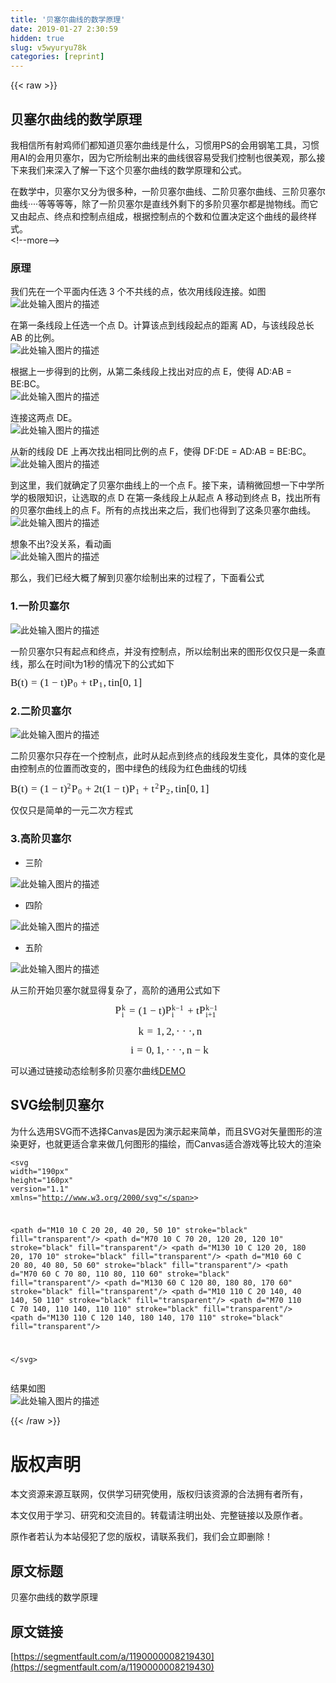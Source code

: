 ```yaml
---
title: '贝塞尔曲线的数学原理' 
date: 2019-01-27 2:30:59
hidden: true
slug: v5wyuryu78k
categories: [reprint]
---
```


{{< raw >}}

                    
<h2 id="articleHeader0">贝塞尔曲线的数学原理</h2>
<p>我相信所有射鸡师们都知道贝塞尔曲线是什么，习惯用PS的会用钢笔工具，习惯用AI的会用贝塞尔，因为它所绘制出来的曲线很容易受我们控制也很美观，那么接下来我们来深入了解一下这个贝塞尔曲线的数学原理和公式。</p>
<p>在数学中，贝塞尔又分为很多种，一阶贝塞尔曲线、二阶贝塞尔曲线、三阶贝塞尔曲线····等等等等，除了一阶贝塞尔是直线外剩下的多阶贝塞尔都是抛物线。而它又由起点、终点和控制点组成，根据控制点的个数和位置决定这个曲线的最终样式。<br>&lt;!--more--&gt;</p>
<h3 id="articleHeader1">原理</h3>
<p>我们先在一个平面内任选 3 个不共线的点，依次用线段连接。如图<br><span class="img-wrap"><img data-src="/img/remote/1460000008219433?w=600&amp;h=400" src="https://static.alili.tech/img/remote/1460000008219433?w=600&amp;h=400" alt="此处输入图片的描述" title="此处输入图片的描述" style="cursor: pointer; display: inline;"></span></p>
<p>在第一条线段上任选一个点 D。计算该点到线段起点的距离 AD，与该线段总长 AB 的比例。<br><span class="img-wrap"><img data-src="/img/remote/1460000008219434?w=600&amp;h=400" src="https://static.alili.tech/img/remote/1460000008219434?w=600&amp;h=400" alt="此处输入图片的描述" title="此处输入图片的描述" style="cursor: pointer; display: inline;"></span></p>
<p>根据上一步得到的比例，从第二条线段上找出对应的点 E，使得 AD:AB = BE:BC。<br><span class="img-wrap"><img data-src="/img/remote/1460000008219435?w=600&amp;h=400" src="https://static.alili.tech/img/remote/1460000008219435?w=600&amp;h=400" alt="此处输入图片的描述" title="此处输入图片的描述" style="cursor: pointer; display: inline;"></span></p>
<p>连接这两点 DE。<br><span class="img-wrap"><img data-src="/img/remote/1460000005765451" src="https://static.alili.tech/img/remote/1460000005765451" alt="此处输入图片的描述" title="此处输入图片的描述" style="cursor: pointer; display: inline;"></span></p>
<p>从新的线段 DE 上再次找出相同比例的点 F，使得 DF:DE = AD:AB = BE:BC。<br><span class="img-wrap"><img data-src="/img/remote/1460000005765467" src="https://static.alili.tech/img/remote/1460000005765467" alt="此处输入图片的描述" title="此处输入图片的描述" style="cursor: pointer; display: inline;"></span></p>
<p>到这里，我们就确定了贝塞尔曲线上的一个点 F。接下来，请稍微回想一下中学所学的极限知识，让选取的点 D 在第一条线段上从起点 A 移动到终点 B，找出所有的贝塞尔曲线上的点 F。所有的点找出来之后，我们也得到了这条贝塞尔曲线。<br><span class="img-wrap"><img data-src="/img/remote/1460000008219436?w=600&amp;h=400" src="https://static.alili.tech/img/remote/1460000008219436?w=600&amp;h=400" alt="此处输入图片的描述" title="此处输入图片的描述" style="cursor: pointer; display: inline;"></span></p>
<p>想象不出?没关系，看动画<br><span class="img-wrap"><img data-src="/img/remote/1460000008219437?w=360&amp;h=150" src="https://static.alili.tech/img/remote/1460000008219437?w=360&amp;h=150" alt="此处输入图片的描述" title="此处输入图片的描述" style="cursor: pointer; display: inline;"></span></p>
<p>那么，我们已经大概了解到贝塞尔绘制出来的过程了，下面看公式</p>
<h3 id="articleHeader2">1.一阶贝塞尔</h3>
<p><span class="img-wrap"><img data-src="/img/remote/1460000008219438?w=360&amp;h=150" src="https://static.alili.tech/img/remote/1460000008219438?w=360&amp;h=150" alt="此处输入图片的描述" title="此处输入图片的描述" style="cursor: pointer; display: inline;"></span></p>
<p>一阶贝塞尔只有起点和终点，并没有控制点，所以绘制出来的图形仅仅只是一条直线，那么在时间t为1秒的情况下的公式如下</p>
<p><span class="MathJax_Preview"></span><span class="MathJax" id="MathJax-Element-1-Frame" tabindex="0" style=""><nobr><span class="math" id="MathJax-Span-1" role="math" style="width: 15.083em; display: inline-block;"><span style="display: inline-block; position: relative; width: 12.452em; height: 0px; font-size: 121%;"><span style="position: absolute; clip: rect(1.638em, 1012.36em, 2.822em, -1000em); top: -2.479em; left: 0em;"><span class="mrow" id="MathJax-Span-2"><span class="mi" id="MathJax-Span-3" style="font-family: STIXGeneral-Italic;">B</span><span class="mo" id="MathJax-Span-4" style="font-family: STIXGeneral-Regular;">(</span><span class="mi" id="MathJax-Span-5" style="font-family: STIXGeneral-Italic;">t<span style="display: inline-block; overflow: hidden; height: 1px; width: 0.018em;"></span></span><span class="mo" id="MathJax-Span-6" style="font-family: STIXGeneral-Regular;">)</span><span class="mo" id="MathJax-Span-7" style="font-family: STIXGeneral-Regular; padding-left: 0.313em;">=</span><span class="mo" id="MathJax-Span-8" style="font-family: STIXGeneral-Regular; padding-left: 0.313em;">(</span><span class="mn" id="MathJax-Span-9" style="font-family: STIXGeneral-Regular;">1</span><span class="mo" id="MathJax-Span-10" style="font-family: STIXGeneral-Regular; padding-left: 0.25em;">−</span><span class="mi" id="MathJax-Span-11" style="font-family: STIXGeneral-Italic; padding-left: 0.25em;">t<span style="display: inline-block; overflow: hidden; height: 1px; width: 0.018em;"></span></span><span class="mo" id="MathJax-Span-12" style="font-family: STIXGeneral-Regular;">)</span><span class="msubsup" id="MathJax-Span-13"><span style="display: inline-block; position: relative; width: 1.04em; height: 0px;"><span style="position: absolute; clip: rect(3.204em, 1000.61em, 4.187em, -1000em); top: -4.022em; left: 0em;"><span class="mi" id="MathJax-Span-14" style="font-family: STIXGeneral-Italic;">P</span><span style="display: inline-block; width: 0px; height: 4.022em;"></span></span><span style="position: absolute; top: -3.872em; left: 0.611em;"><span class="mn" id="MathJax-Span-15" style="font-size: 70.7%; font-family: STIXGeneral-Regular;">0</span><span style="display: inline-block; width: 0px; height: 4.022em;"></span></span></span></span><span class="mo" id="MathJax-Span-16" style="font-family: STIXGeneral-Regular; padding-left: 0.25em;">+</span><span class="mi" id="MathJax-Span-17" style="font-family: STIXGeneral-Italic; padding-left: 0.25em;">t<span style="display: inline-block; overflow: hidden; height: 1px; width: 0.018em;"></span></span><span class="msubsup" id="MathJax-Span-18"><span style="display: inline-block; position: relative; width: 1.04em; height: 0px;"><span style="position: absolute; clip: rect(3.204em, 1000.61em, 4.187em, -1000em); top: -4.022em; left: 0em;"><span class="mi" id="MathJax-Span-19" style="font-family: STIXGeneral-Italic;">P</span><span style="display: inline-block; width: 0px; height: 4.022em;"></span></span><span style="position: absolute; top: -3.872em; left: 0.611em;"><span class="mn" id="MathJax-Span-20" style="font-size: 70.7%; font-family: STIXGeneral-Regular;">1</span><span style="display: inline-block; width: 0px; height: 4.022em;"></span></span></span></span><span class="mo" id="MathJax-Span-21" style="font-family: STIXGeneral-Regular;">,</span><span class="mi" id="MathJax-Span-22" style="font-family: STIXGeneral-Italic; padding-left: 0.188em;">t<span style="display: inline-block; overflow: hidden; height: 1px; width: 0.018em;"></span></span><span class="mi" id="MathJax-Span-23" style="font-family: STIXGeneral-Italic;">i</span><span class="mi" id="MathJax-Span-24" style="font-family: STIXGeneral-Italic;">n</span><span class="mo" id="MathJax-Span-25" style="font-family: STIXGeneral-Regular;">[</span><span class="mn" id="MathJax-Span-26" style="font-family: STIXGeneral-Regular;">0</span><span class="mo" id="MathJax-Span-27" style="font-family: STIXGeneral-Regular;">,</span><span class="mn" id="MathJax-Span-28" style="font-family: STIXGeneral-Regular; padding-left: 0.188em;">1</span><span class="mo" id="MathJax-Span-29" style="font-family: STIXGeneral-Regular;">]</span></span><span style="display: inline-block; width: 0px; height: 2.479em;"></span></span></span><span style="display: inline-block; overflow: hidden; vertical-align: -0.281em; border-left: 0px solid; width: 0px; height: 1.165em;"></span></span></nobr></span><script type="math/tex" id="MathJax-Element-1"> B(t)=(1-t)P_0+tP_1 ,tin[0,1] </script></p>
<h3 id="articleHeader3">2.二阶贝塞尔</h3>
<p><span class="img-wrap"><img data-src="/img/remote/1460000008219439" src="https://static.alili.tech/img/remote/1460000008219439" alt="此处输入图片的描述" title="此处输入图片的描述" style="cursor: pointer; display: inline;"></span></p>
<p>二阶贝塞尔只存在一个控制点，此时从起点到终点的线段发生变化，具体的变化是由控制点的位置而改变的，图中绿色的线段为红色曲线的切线</p>
<p><span class="MathJax_Preview"></span><span class="MathJax" id="MathJax-Element-2-Frame" tabindex="0" style=""><nobr><span class="math" id="MathJax-Span-30" role="math" style="width: 22.883em; display: inline-block;"><span style="display: inline-block; position: relative; width: 18.898em; height: 0px; font-size: 121%;"><span style="position: absolute; clip: rect(1.473em, 1018.81em, 2.822em, -1000em); top: -2.479em; left: 0em;"><span class="mrow" id="MathJax-Span-31"><span class="mi" id="MathJax-Span-32" style="font-family: STIXGeneral-Italic;">B</span><span class="mo" id="MathJax-Span-33" style="font-family: STIXGeneral-Regular;">(</span><span class="mi" id="MathJax-Span-34" style="font-family: STIXGeneral-Italic;">t<span style="display: inline-block; overflow: hidden; height: 1px; width: 0.018em;"></span></span><span class="mo" id="MathJax-Span-35" style="font-family: STIXGeneral-Regular;">)</span><span class="mo" id="MathJax-Span-36" style="font-family: STIXGeneral-Regular; padding-left: 0.313em;">=</span><span class="mo" id="MathJax-Span-37" style="font-family: STIXGeneral-Regular; padding-left: 0.313em;">(</span><span class="mn" id="MathJax-Span-38" style="font-family: STIXGeneral-Regular;">1</span><span class="mo" id="MathJax-Span-39" style="font-family: STIXGeneral-Regular; padding-left: 0.25em;">−</span><span class="mi" id="MathJax-Span-40" style="font-family: STIXGeneral-Italic; padding-left: 0.25em;">t<span style="display: inline-block; overflow: hidden; height: 1px; width: 0.018em;"></span></span><span class="msubsup" id="MathJax-Span-41"><span style="display: inline-block; position: relative; width: 0.762em; height: 0px;"><span style="position: absolute; clip: rect(3.181em, 1000.28em, 4.364em, -1000em); top: -4.022em; left: 0em;"><span class="mo" id="MathJax-Span-42" style="font-family: STIXGeneral-Regular;">)</span><span style="display: inline-block; width: 0px; height: 4.022em;"></span></span><span style="position: absolute; top: -4.385em; left: 0.333em;"><span class="mn" id="MathJax-Span-43" style="font-size: 70.7%; font-family: STIXGeneral-Regular;">2</span><span style="display: inline-block; width: 0px; height: 4.022em;"></span></span></span></span><span class="msubsup" id="MathJax-Span-44"><span style="display: inline-block; position: relative; width: 1.04em; height: 0px;"><span style="position: absolute; clip: rect(3.204em, 1000.61em, 4.187em, -1000em); top: -4.022em; left: 0em;"><span class="mi" id="MathJax-Span-45" style="font-family: STIXGeneral-Italic;">P</span><span style="display: inline-block; width: 0px; height: 4.022em;"></span></span><span style="position: absolute; top: -3.872em; left: 0.611em;"><span class="mn" id="MathJax-Span-46" style="font-size: 70.7%; font-family: STIXGeneral-Regular;">0</span><span style="display: inline-block; width: 0px; height: 4.022em;"></span></span></span></span><span class="mo" id="MathJax-Span-47" style="font-family: STIXGeneral-Regular; padding-left: 0.25em;">+</span><span class="mn" id="MathJax-Span-48" style="font-family: STIXGeneral-Regular; padding-left: 0.25em;">2</span><span class="mi" id="MathJax-Span-49" style="font-family: STIXGeneral-Italic;">t<span style="display: inline-block; overflow: hidden; height: 1px; width: 0.018em;"></span></span><span class="mo" id="MathJax-Span-50" style="font-family: STIXGeneral-Regular;">(</span><span class="mn" id="MathJax-Span-51" style="font-family: STIXGeneral-Regular;">1</span><span class="mo" id="MathJax-Span-52" style="font-family: STIXGeneral-Regular; padding-left: 0.25em;">−</span><span class="mi" id="MathJax-Span-53" style="font-family: STIXGeneral-Italic; padding-left: 0.25em;">t<span style="display: inline-block; overflow: hidden; height: 1px; width: 0.018em;"></span></span><span class="mo" id="MathJax-Span-54" style="font-family: STIXGeneral-Regular;">)</span><span class="msubsup" id="MathJax-Span-55"><span style="display: inline-block; position: relative; width: 1.04em; height: 0px;"><span style="position: absolute; clip: rect(3.204em, 1000.61em, 4.187em, -1000em); top: -4.022em; left: 0em;"><span class="mi" id="MathJax-Span-56" style="font-family: STIXGeneral-Italic;">P</span><span style="display: inline-block; width: 0px; height: 4.022em;"></span></span><span style="position: absolute; top: -3.872em; left: 0.611em;"><span class="mn" id="MathJax-Span-57" style="font-size: 70.7%; font-family: STIXGeneral-Regular;">1</span><span style="display: inline-block; width: 0px; height: 4.022em;"></span></span></span></span><span class="mo" id="MathJax-Span-58" style="font-family: STIXGeneral-Regular; padding-left: 0.25em;">+</span><span class="msubsup" id="MathJax-Span-59" style="padding-left: 0.25em;"><span style="display: inline-block; position: relative; width: 0.78em; height: 0px;"><span style="position: absolute; clip: rect(3.311em, 1000.3em, 4.198em, -1000em); top: -4.022em; left: 0em;"><span class="mi" id="MathJax-Span-60" style="font-family: STIXGeneral-Italic;">t<span style="display: inline-block; overflow: hidden; height: 1px; width: 0.018em;"></span></span><span style="display: inline-block; width: 0px; height: 4.022em;"></span></span><span style="position: absolute; top: -4.385em; left: 0.351em;"><span class="mn" id="MathJax-Span-61" style="font-size: 70.7%; font-family: STIXGeneral-Regular;">2</span><span style="display: inline-block; width: 0px; height: 4.022em;"></span></span></span></span><span class="msubsup" id="MathJax-Span-62"><span style="display: inline-block; position: relative; width: 1.04em; height: 0px;"><span style="position: absolute; clip: rect(3.204em, 1000.61em, 4.187em, -1000em); top: -4.022em; left: 0em;"><span class="mi" id="MathJax-Span-63" style="font-family: STIXGeneral-Italic;">P</span><span style="display: inline-block; width: 0px; height: 4.022em;"></span></span><span style="position: absolute; top: -3.872em; left: 0.611em;"><span class="mn" id="MathJax-Span-64" style="font-size: 70.7%; font-family: STIXGeneral-Regular;">2</span><span style="display: inline-block; width: 0px; height: 4.022em;"></span></span></span></span><span class="mo" id="MathJax-Span-65" style="font-family: STIXGeneral-Regular;">,</span><span class="mi" id="MathJax-Span-66" style="font-family: STIXGeneral-Italic; padding-left: 0.188em;">t<span style="display: inline-block; overflow: hidden; height: 1px; width: 0.018em;"></span></span><span class="mi" id="MathJax-Span-67" style="font-family: STIXGeneral-Italic;">i</span><span class="mi" id="MathJax-Span-68" style="font-family: STIXGeneral-Italic;">n</span><span class="mo" id="MathJax-Span-69" style="font-family: STIXGeneral-Regular;">[</span><span class="mn" id="MathJax-Span-70" style="font-family: STIXGeneral-Regular;">0</span><span class="mo" id="MathJax-Span-71" style="font-family: STIXGeneral-Regular;">,</span><span class="mn" id="MathJax-Span-72" style="font-family: STIXGeneral-Regular; padding-left: 0.188em;">1</span><span class="mo" id="MathJax-Span-73" style="font-family: STIXGeneral-Regular;">]</span></span><span style="display: inline-block; width: 0px; height: 2.479em;"></span></span></span><span style="display: inline-block; overflow: hidden; vertical-align: -0.281em; border-left: 0px solid; width: 0px; height: 1.365em;"></span></span></nobr></span><script type="math/tex" id="MathJax-Element-2">B(t) = (1-t)^2P_0+2t(1-t)P_1+t^2P_2,tin[0,1]</script></p>
<p>仅仅只是简单的一元二次方程式</p>
<h3 id="articleHeader4">3.高阶贝塞尔</h3>
<ul><li><p>三阶</p></li></ul>
<p><span class="img-wrap"><img data-src="/img/remote/1460000008219440" src="https://static.alili.tech/img/remote/1460000008219440" alt="此处输入图片的描述" title="此处输入图片的描述" style="cursor: pointer; display: inline;"></span></p>
<ul><li><p>四阶</p></li></ul>
<p><span class="img-wrap"><img data-src="/img/remote/1460000008219441" src="https://static.alili.tech/img/remote/1460000008219441" alt="此处输入图片的描述" title="此处输入图片的描述" style="cursor: pointer; display: inline;"></span></p>
<ul><li><p>五阶</p></li></ul>
<p><span class="img-wrap"><img data-src="/img/remote/1460000008219442" src="https://static.alili.tech/img/remote/1460000008219442" alt="此处输入图片的描述" title="此处输入图片的描述" style="cursor: pointer; display: inline;"></span></p>
<p>从三阶开始贝塞尔就显得复杂了，高阶的通用公式如下<br><span class="MathJax_Preview"></span><div class="MathJax_Display" style="text-align: center;"><span class="MathJax" id="MathJax-Element-3-Frame" tabindex="0" style=""><nobr><span class="math" id="MathJax-Span-74" role="math" style="width: 12.083em; display: inline-block;"><span style="display: inline-block; position: relative; width: 9.972em; height: 0px; font-size: 121%;"><span style="position: absolute; clip: rect(1.479em, 1009.97em, 2.987em, -1000em); top: -2.479em; left: 0em;"><span class="mrow" id="MathJax-Span-75"><span class="msubsup" id="MathJax-Span-76"><span style="display: inline-block; position: relative; width: 1.012em; height: 0px;"><span style="position: absolute; clip: rect(3.204em, 1000.61em, 4.187em, -1000em); top: -4.022em; left: 0em;"><span class="mi" id="MathJax-Span-77" style="font-family: STIXGeneral-Italic;">P</span><span style="display: inline-block; width: 0px; height: 4.022em;"></span></span><span style="position: absolute; clip: rect(3.374em, 1000.4em, 4.195em, -1000em); top: -4.374em; left: 0.611em;"><span class="mi" id="MathJax-Span-78" style="font-size: 70.7%; font-family: STIXGeneral-Italic;">k<span style="display: inline-block; overflow: hidden; height: 1px; width: 0.012em;"></span></span><span style="display: inline-block; width: 0px; height: 4.022em;"></span></span><span style="position: absolute; clip: rect(3.394em, 1000.27em, 4.195em, -1000em); top: -3.724em; left: 0.611em;"><span class="mi" id="MathJax-Span-79" style="font-size: 70.7%; font-family: STIXGeneral-Italic;">i</span><span style="display: inline-block; width: 0px; height: 4.022em;"></span></span></span></span><span class="mo" id="MathJax-Span-80" style="font-family: STIXGeneral-Regular; padding-left: 0.313em;">=</span><span class="mo" id="MathJax-Span-81" style="font-family: STIXGeneral-Regular; padding-left: 0.313em;">(</span><span class="mn" id="MathJax-Span-82" style="font-family: STIXGeneral-Regular;">1</span><span class="mo" id="MathJax-Span-83" style="font-family: STIXGeneral-Regular; padding-left: 0.25em;">−</span><span class="mi" id="MathJax-Span-84" style="font-family: STIXGeneral-Italic; padding-left: 0.25em;">t<span style="display: inline-block; overflow: hidden; height: 1px; width: 0.018em;"></span></span><span class="mo" id="MathJax-Span-85" style="font-family: STIXGeneral-Regular;">)</span><span class="msubsup" id="MathJax-Span-86"><span style="display: inline-block; position: relative; width: 1.85em; height: 0px;"><span style="position: absolute; clip: rect(3.204em, 1000.61em, 4.187em, -1000em); top: -4.022em; left: 0em;"><span class="mi" id="MathJax-Span-87" style="font-family: STIXGeneral-Italic;">P</span><span style="display: inline-block; width: 0px; height: 4.022em;"></span></span><span style="position: absolute; clip: rect(3.374em, 1001.24em, 4.195em, -1000em); top: -4.374em; left: 0.611em;"><span class="texatom" id="MathJax-Span-88"><span class="mrow" id="MathJax-Span-89"><span class="mi" id="MathJax-Span-90" style="font-size: 70.7%; font-family: STIXGeneral-Italic;">k<span style="display: inline-block; overflow: hidden; height: 1px; width: 0.012em;"></span></span><span class="mo" id="MathJax-Span-91" style="font-size: 70.7%; font-family: STIXGeneral-Regular;">−</span><span class="mn" id="MathJax-Span-92" style="font-size: 70.7%; font-family: STIXGeneral-Regular;">1</span></span></span><span style="display: inline-block; width: 0px; height: 4.022em;"></span></span><span style="position: absolute; clip: rect(3.394em, 1000.27em, 4.195em, -1000em); top: -3.724em; left: 0.611em;"><span class="mi" id="MathJax-Span-93" style="font-size: 70.7%; font-family: STIXGeneral-Italic;">i</span><span style="display: inline-block; width: 0px; height: 4.022em;"></span></span></span></span><span class="mo" id="MathJax-Span-94" style="font-family: STIXGeneral-Regular; padding-left: 0.25em;">+</span><span class="mi" id="MathJax-Span-95" style="font-family: STIXGeneral-Italic; padding-left: 0.25em;">t<span style="display: inline-block; overflow: hidden; height: 1px; width: 0.018em;"></span></span><span class="msubsup" id="MathJax-Span-96"><span style="display: inline-block; position: relative; width: 1.85em; height: 0px;"><span style="position: absolute; clip: rect(3.204em, 1000.61em, 4.187em, -1000em); top: -4.022em; left: 0em;"><span class="mi" id="MathJax-Span-97" style="font-family: STIXGeneral-Italic;">P</span><span style="display: inline-block; width: 0px; height: 4.022em;"></span></span><span style="position: absolute; clip: rect(3.374em, 1001.24em, 4.195em, -1000em); top: -4.374em; left: 0.611em;"><span class="texatom" id="MathJax-Span-98"><span class="mrow" id="MathJax-Span-99"><span class="mi" id="MathJax-Span-100" style="font-size: 70.7%; font-family: STIXGeneral-Italic;">k<span style="display: inline-block; overflow: hidden; height: 1px; width: 0.012em;"></span></span><span class="mo" id="MathJax-Span-101" style="font-size: 70.7%; font-family: STIXGeneral-Regular;">−</span><span class="mn" id="MathJax-Span-102" style="font-size: 70.7%; font-family: STIXGeneral-Regular;">1</span></span></span><span style="display: inline-block; width: 0px; height: 4.022em;"></span></span><span style="position: absolute; clip: rect(3.379em, 1001.11em, 4.216em, -1000em); top: -3.708em; left: 0.611em;"><span class="texatom" id="MathJax-Span-103"><span class="mrow" id="MathJax-Span-104"><span class="mi" id="MathJax-Span-105" style="font-size: 70.7%; font-family: STIXGeneral-Italic;">i</span><span class="mo" id="MathJax-Span-106" style="font-size: 70.7%; font-family: STIXGeneral-Regular;">+</span><span class="mn" id="MathJax-Span-107" style="font-size: 70.7%; font-family: STIXGeneral-Regular;">1</span></span></span><span style="display: inline-block; width: 0px; height: 4.022em;"></span></span></span></span></span><span style="display: inline-block; width: 0px; height: 2.479em;"></span></span></span><span style="display: inline-block; overflow: hidden; vertical-align: -0.481em; border-left: 0px solid; width: 0px; height: 1.558em;"></span></span></nobr></span></div><script type="math/tex; mode=display" id="MathJax-Element-3"> P_i^k=(1-t)P_i^{k-1}+tP_{i+1}^{k-1}</script></p>
<p><span class="MathJax_Preview"></span><div class="MathJax_Display" style="text-align: center;"><span class="MathJax" id="MathJax-Element-4-Frame" tabindex="0" style=""><nobr><span class="math" id="MathJax-Span-108" role="math" style="width: 6.817em; display: inline-block;"><span style="display: inline-block; position: relative; width: 5.62em; height: 0px; font-size: 121%;"><span style="position: absolute; clip: rect(1.631em, 1005.59em, 2.786em, -1000em); top: -2.479em; left: 0em;"><span class="mrow" id="MathJax-Span-109"><span class="mi" id="MathJax-Span-110" style="font-family: STIXGeneral-Italic;">k<span style="display: inline-block; overflow: hidden; height: 1px; width: 0.017em;"></span></span><span class="mo" id="MathJax-Span-111" style="font-family: STIXGeneral-Regular; padding-left: 0.313em;">=</span><span class="mn" id="MathJax-Span-112" style="font-family: STIXGeneral-Regular; padding-left: 0.313em;">1</span><span class="mo" id="MathJax-Span-113" style="font-family: STIXGeneral-Regular;">,</span><span class="mn" id="MathJax-Span-114" style="font-family: STIXGeneral-Regular; padding-left: 0.188em;">2</span><span class="mo" id="MathJax-Span-115" style="font-family: STIXGeneral-Regular;">,</span><span class="mo" id="MathJax-Span-116" style="font-family: STIXGeneral-Regular; padding-left: 0.188em;">·</span><span class="mo" id="MathJax-Span-117" style="font-family: STIXGeneral-Regular; padding-left: 0.25em;">·</span><span class="mo" id="MathJax-Span-118" style="font-family: STIXGeneral-Regular; padding-left: 0.25em;">·</span><span class="mo" id="MathJax-Span-119" style="font-family: STIXGeneral-Regular;">,</span><span class="mi" id="MathJax-Span-120" style="font-family: STIXGeneral-Italic; padding-left: 0.188em;">n</span></span><span style="display: inline-block; width: 0px; height: 2.479em;"></span></span></span><span style="display: inline-block; overflow: hidden; vertical-align: -0.237em; border-left: 0px solid; width: 0px; height: 1.13em;"></span></span></nobr></span></div><script type="math/tex; mode=display" id="MathJax-Element-4">k=1,2,···,n</script></p>
<p><span class="MathJax_Preview"></span><div class="MathJax_Display" style="text-align: center;"><span class="MathJax" id="MathJax-Element-5-Frame" tabindex="0" style=""><nobr><span class="math" id="MathJax-Span-121" role="math" style="width: 8.55em; display: inline-block;"><span style="display: inline-block; position: relative; width: 7.052em; height: 0px; font-size: 121%;"><span style="position: absolute; clip: rect(1.631em, 1007.05em, 2.786em, -1000em); top: -2.479em; left: 0em;"><span class="mrow" id="MathJax-Span-122"><span class="mi" id="MathJax-Span-123" style="font-family: STIXGeneral-Italic;">i</span><span class="mo" id="MathJax-Span-124" style="font-family: STIXGeneral-Regular; padding-left: 0.313em;">=</span><span class="mn" id="MathJax-Span-125" style="font-family: STIXGeneral-Regular; padding-left: 0.313em;">0</span><span class="mo" id="MathJax-Span-126" style="font-family: STIXGeneral-Regular;">,</span><span class="mn" id="MathJax-Span-127" style="font-family: STIXGeneral-Regular; padding-left: 0.188em;">1</span><span class="mo" id="MathJax-Span-128" style="font-family: STIXGeneral-Regular;">,</span><span class="mo" id="MathJax-Span-129" style="font-family: STIXGeneral-Regular; padding-left: 0.188em;">·</span><span class="mo" id="MathJax-Span-130" style="font-family: STIXGeneral-Regular; padding-left: 0.25em;">·</span><span class="mo" id="MathJax-Span-131" style="font-family: STIXGeneral-Regular; padding-left: 0.25em;">·</span><span class="mo" id="MathJax-Span-132" style="font-family: STIXGeneral-Regular;">,</span><span class="mi" id="MathJax-Span-133" style="font-family: STIXGeneral-Italic; padding-left: 0.188em;">n</span><span class="mo" id="MathJax-Span-134" style="font-family: STIXGeneral-Regular; padding-left: 0.25em;">−</span><span class="mi" id="MathJax-Span-135" style="font-family: STIXGeneral-Italic; padding-left: 0.25em;">k<span style="display: inline-block; overflow: hidden; height: 1px; width: 0.017em;"></span></span></span><span style="display: inline-block; width: 0px; height: 2.479em;"></span></span></span><span style="display: inline-block; overflow: hidden; vertical-align: -0.237em; border-left: 0px solid; width: 0px; height: 1.13em;"></span></span></nobr></span></div><script type="math/tex; mode=display" id="MathJax-Element-5">i=0,1,···,n-k</script></p>
<p>可以通过链接动态绘制多阶贝塞尔曲线<a href="http://myst729.github.io/bezier-curve/" rel="nofollow noreferrer" target="_blank">DEMO</a></p>
<h2 id="articleHeader5">SVG绘制贝塞尔</h2>
<p>为什么选用SVG而不选择Canvas是因为演示起来简单，而且SVG对矢量图形的渲染更好，也就更适合拿来做几何图形的描绘，而Canvas适合游戏等比较大的渲染</p>
<div class="widget-codetool" style="display:none;">
      <div class="widget-codetool--inner">
      <span class="selectCode code-tool" data-toggle="tooltip" data-placement="top" title="" data-original-title="全选"></span>
      <span type="button" class="copyCode code-tool" data-toggle="tooltip" data-placement="top" data-clipboard-text="<svg width=&quot;190px&quot; height=&quot;160px&quot; version=&quot;1.1&quot; xmlns=&quot;http://www.w3.org/2000/svg&quot;>

  <path d=&quot;M10 10 C 20 20, 40 20, 50 10&quot; stroke=&quot;black&quot; fill=&quot;transparent&quot;/>
  <path d=&quot;M70 10 C 70 20, 120 20, 120 10&quot; stroke=&quot;black&quot; fill=&quot;transparent&quot;/>
  <path d=&quot;M130 10 C 120 20, 180 20, 170 10&quot; stroke=&quot;black&quot; fill=&quot;transparent&quot;/>
  <path d=&quot;M10 60 C 20 80, 40 80, 50 60&quot; stroke=&quot;black&quot; fill=&quot;transparent&quot;/>
  <path d=&quot;M70 60 C 70 80, 110 80, 110 60&quot; stroke=&quot;black&quot; fill=&quot;transparent&quot;/>
  <path d=&quot;M130 60 C 120 80, 180 80, 170 60&quot; stroke=&quot;black&quot; fill=&quot;transparent&quot;/>
  <path d=&quot;M10 110 C 20 140, 40 140, 50 110&quot; stroke=&quot;black&quot; fill=&quot;transparent&quot;/>
  <path d=&quot;M70 110 C 70 140, 110 140, 110 110&quot; stroke=&quot;black&quot; fill=&quot;transparent&quot;/>
  <path d=&quot;M130 110 C 120 140, 180 140, 170 110&quot; stroke=&quot;black&quot; fill=&quot;transparent&quot;/>

</svg>" title="" data-original-title="复制"></span>
      <span type="button" class="saveToNote code-tool" data-toggle="tooltip" data-placement="top" title="" data-original-title="放进笔记"></span>
      </div>
      </div><pre class="javascript hljs"><code class="javascript">&lt;svg width=<span class="hljs-string">"190px"</span> height=<span class="hljs-string">"160px"</span> version=<span class="hljs-string">"1.1"</span> xmlns=<span class="hljs-string">"http://www.w3.org/2000/svg"</span>&gt;

  &lt;path d="M10 10 C 20 20, 40 20, 50 10" stroke="black" fill="transparent"/&gt;
  &lt;path d="M70 10 C 70 20, 120 20, 120 10" stroke="black" fill="transparent"/&gt;
  &lt;path d="M130 10 C 120 20, 180 20, 170 10" stroke="black" fill="transparent"/&gt;
  &lt;path d="M10 60 C 20 80, 40 80, 50 60" stroke="black" fill="transparent"/&gt;
  &lt;path d="M70 60 C 70 80, 110 80, 110 60" stroke="black" fill="transparent"/&gt;
  &lt;path d="M130 60 C 120 80, 180 80, 170 60" stroke="black" fill="transparent"/&gt;
  &lt;path d="M10 110 C 20 140, 40 140, 50 110" stroke="black" fill="transparent"/&gt;
  &lt;path d="M70 110 C 70 140, 110 140, 110 110" stroke="black" fill="transparent"/&gt;
  &lt;path d="M130 110 C 120 140, 180 140, 170 110" stroke="black" fill="transparent"/&gt;

&lt;/svg&gt;</code></pre>
<p>结果如图<br><span class="img-wrap"><img data-src="/img/remote/1460000008219443?w=190&amp;h=160" src="https://static.alili.tech/img/remote/1460000008219443?w=190&amp;h=160" alt="此处输入图片的描述" title="此处输入图片的描述" style="cursor: pointer; display: inline;"></span></p>

                
{{< /raw >}}

# 版权声明
本文资源来源互联网，仅供学习研究使用，版权归该资源的合法拥有者所有，

本文仅用于学习、研究和交流目的。转载请注明出处、完整链接以及原作者。

原作者若认为本站侵犯了您的版权，请联系我们，我们会立即删除！

## 原文标题
贝塞尔曲线的数学原理

## 原文链接
[https://segmentfault.com/a/1190000008219430](https://segmentfault.com/a/1190000008219430)

